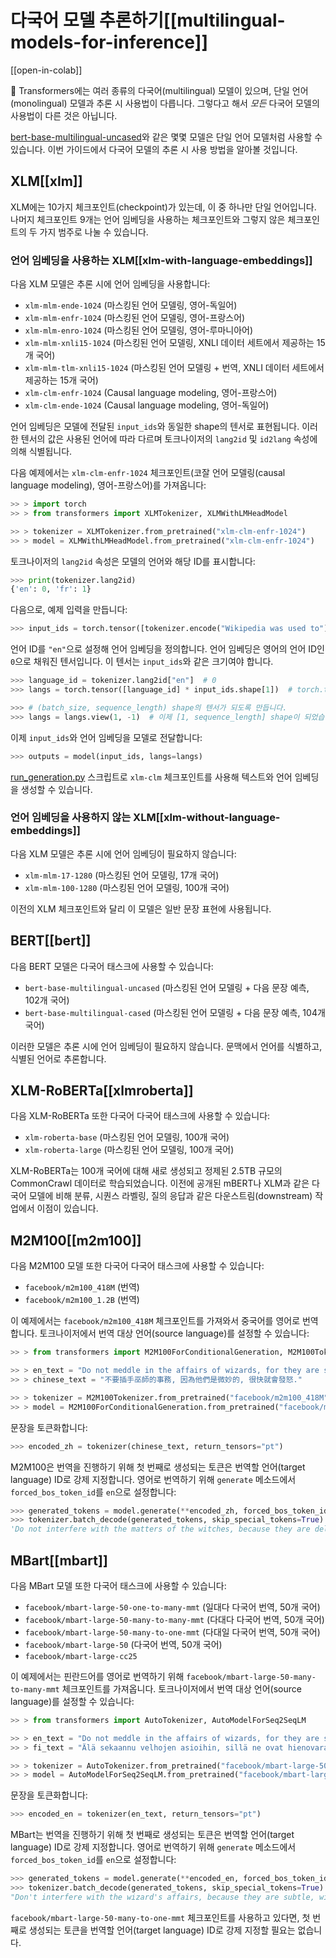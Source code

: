 <!--Copyright 2022 The HuggingFace Team. All rights reserved.

Licensed under the Apache License, Version 2.0 (the "License"); you may not use this file except in compliance with
the License. You may obtain a copy of the License at

http://www.apache.org/licenses/LICENSE-2.0

Unless required by applicable law or agreed to in writing, software distributed under the License is distributed on
an "AS IS" BASIS, WITHOUT WARRANTIES OR CONDITIONS OF ANY KIND, either express or implied. See the License for the
specific language governing permissions and limitations under the License.

⚠️ Note that this file is in Markdown but contain specific syntax for our doc-builder (similar to MDX) that may not be
rendered properly in your Markdown viewer.

-->

# 다국어 모델 추론하기[[multilingual-models-for-inference]]

[[open-in-colab]]

🤗 Transformers에는 여러 종류의 다국어(multilingual) 모델이 있으며, 단일 언어(monolingual) 모델과 추론 시 사용법이 다릅니다.
그렇다고 해서 *모든* 다국어 모델의 사용법이 다른 것은 아닙니다.

[bert-base-multilingual-uncased](https://huggingface.co/bert-base-multilingual-uncased)와 같은 몇몇 모델은 단일 언어 모델처럼 사용할 수 있습니다.
이번 가이드에서 다국어 모델의 추론 시 사용 방법을 알아볼 것입니다.

## XLM[[xlm]]

XLM에는 10가지 체크포인트(checkpoint)가 있는데, 이 중 하나만 단일 언어입니다. 
나머지 체크포인트 9개는 언어 임베딩을 사용하는 체크포인트와 그렇지 않은 체크포인트의 두 가지 범주로 나눌 수 있습니다.

### 언어 임베딩을 사용하는 XLM[[xlm-with-language-embeddings]]

다음 XLM 모델은 추론 시에 언어 임베딩을 사용합니다:

- `xlm-mlm-ende-1024` (마스킹된 언어 모델링, 영어-독일어)
- `xlm-mlm-enfr-1024` (마스킹된 언어 모델링, 영어-프랑스어)
- `xlm-mlm-enro-1024` (마스킹된 언어 모델링, 영어-루마니아어)
- `xlm-mlm-xnli15-1024` (마스킹된 언어 모델링, XNLI 데이터 세트에서 제공하는 15개 국어)
- `xlm-mlm-tlm-xnli15-1024` (마스킹된 언어 모델링 + 번역, XNLI 데이터 세트에서 제공하는 15개 국어)
- `xlm-clm-enfr-1024` (Causal language modeling, 영어-프랑스어)
- `xlm-clm-ende-1024` (Causal language modeling, 영어-독일어)

언어 임베딩은 모델에 전달된 `input_ids`와 동일한 shape의 텐서로 표현됩니다.
이러한 텐서의 값은 사용된 언어에 따라 다르며 토크나이저의 `lang2id` 및 `id2lang` 속성에 의해 식별됩니다.

다음 예제에서는 `xlm-clm-enfr-1024` 체크포인트(코잘 언어 모델링(causal language modeling), 영어-프랑스어)를 가져옵니다:

```py
>> > import torch
>> > from transformers import XLMTokenizer, XLMWithLMHeadModel

>> > tokenizer = XLMTokenizer.from_pretrained("xlm-clm-enfr-1024")
>> > model = XLMWithLMHeadModel.from_pretrained("xlm-clm-enfr-1024")
```

토크나이저의 `lang2id` 속성은 모델의 언어와 해당 ID를 표시합니다:

```py
>>> print(tokenizer.lang2id)
{'en': 0, 'fr': 1}
```

다음으로, 예제 입력을 만듭니다:

```py
>>> input_ids = torch.tensor([tokenizer.encode("Wikipedia was used to")])  # 배치 크기는 1입니다
```

언어 ID를 `"en"`으로 설정해 언어 임베딩을 정의합니다. 
언어 임베딩은 영어의 언어 ID인 `0`으로 채워진 텐서입니다.
이 텐서는 `input_ids`와 같은 크기여야 합니다. 

```py
>>> language_id = tokenizer.lang2id["en"]  # 0
>>> langs = torch.tensor([language_id] * input_ids.shape[1])  # torch.tensor([0, 0, 0, ..., 0])

>>> # (batch_size, sequence_length) shape의 텐서가 되도록 만듭니다.
>>> langs = langs.view(1, -1)  # 이제 [1, sequence_length] shape이 되었습니다(배치 크기는 1입니다)
```

이제 `input_ids`와 언어 임베딩을 모델로 전달합니다:

```py
>>> outputs = model(input_ids, langs=langs)
```

[run_generation.py](https://github.com/huggingface/transformers/tree/main/examples/pytorch/text-generation/run_generation.py) 스크립트로 `xlm-clm` 체크포인트를 사용해 텍스트와 언어 임베딩을 생성할 수 있습니다.

### 언어 임베딩을 사용하지 않는 XLM[[xlm-without-language-embeddings]]

다음 XLM 모델은 추론 시에 언어 임베딩이 필요하지 않습니다:

- `xlm-mlm-17-1280` (마스킹된 언어 모델링, 17개 국어)
- `xlm-mlm-100-1280` (마스킹된 언어 모델링, 100개 국어)

이전의 XLM 체크포인트와 달리 이 모델은 일반 문장 표현에 사용됩니다.

## BERT[[bert]]

다음 BERT 모델은 다국어 태스크에 사용할 수 있습니다:

- `bert-base-multilingual-uncased` (마스킹된 언어 모델링 + 다음 문장 예측, 102개 국어)
- `bert-base-multilingual-cased` (마스킹된 언어 모델링 + 다음 문장 예측, 104개 국어)

이러한 모델은 추론 시에 언어 임베딩이 필요하지 않습니다. 
문맥에서 언어를 식별하고, 식별된 언어로 추론합니다.

## XLM-RoBERTa[[xlmroberta]]

다음 XLM-RoBERTa 또한 다국어 다국어 태스크에 사용할 수 있습니다:

- `xlm-roberta-base` (마스킹된 언어 모델링, 100개 국어)
- `xlm-roberta-large` (마스킹된 언어 모델링, 100개 국어)

XLM-RoBERTa는 100개 국어에 대해 새로 생성되고 정제된 2.5TB 규모의 CommonCrawl 데이터로 학습되었습니다.
이전에 공개된 mBERT나 XLM과 같은 다국어 모델에 비해 분류, 시퀀스 라벨링, 질의 응답과 같은 다운스트림(downstream) 작업에서 이점이 있습니다.

## M2M100[[m2m100]]

다음 M2M100 모델 또한 다국어 다국어 태스크에 사용할 수 있습니다:

- `facebook/m2m100_418M` (번역)
- `facebook/m2m100_1.2B` (번역)

이 예제에서는 `facebook/m2m100_418M` 체크포인트를 가져와서 중국어를 영어로 번역합니다. 
토크나이저에서 번역 대상 언어(source language)를 설정할 수 있습니다:

```py
>> > from transformers import M2M100ForConditionalGeneration, M2M100Tokenizer

>> > en_text = "Do not meddle in the affairs of wizards, for they are subtle and quick to anger."
>> > chinese_text = "不要插手巫師的事務, 因為他們是微妙的, 很快就會發怒."

>> > tokenizer = M2M100Tokenizer.from_pretrained("facebook/m2m100_418M", src_lang="zh")
>> > model = M2M100ForConditionalGeneration.from_pretrained("facebook/m2m100_418M")
```

문장을 토큰화합니다:

```py
>>> encoded_zh = tokenizer(chinese_text, return_tensors="pt")
```

M2M100은 번역을 진행하기 위해 첫 번째로 생성되는 토큰은 번역할 언어(target language) ID로 강제 지정합니다.
영어로 번역하기 위해 `generate` 메소드에서 `forced_bos_token_id`를 `en`으로 설정합니다:

```py
>>> generated_tokens = model.generate(**encoded_zh, forced_bos_token_id=tokenizer.get_lang_id("en"))
>>> tokenizer.batch_decode(generated_tokens, skip_special_tokens=True)
'Do not interfere with the matters of the witches, because they are delicate and will soon be angry.'
```

## MBart[[mbart]]

다음 MBart 모델 또한 다국어 태스크에 사용할 수 있습니다:

- `facebook/mbart-large-50-one-to-many-mmt` (일대다 다국어 번역, 50개 국어)
- `facebook/mbart-large-50-many-to-many-mmt` (다대다 다국어 번역, 50개 국어)
- `facebook/mbart-large-50-many-to-one-mmt` (다대일 다국어 번역, 50개 국어)
- `facebook/mbart-large-50` (다국어 번역, 50개 국어)
- `facebook/mbart-large-cc25`

이 예제에서는 핀란드어를 영어로 번역하기 위해 `facebook/mbart-large-50-many-to-many-mmt` 체크포인트를 가져옵니다. 
토크나이저에서 번역 대상 언어(source language)를 설정할 수 있습니다:

```py
>> > from transformers import AutoTokenizer, AutoModelForSeq2SeqLM

>> > en_text = "Do not meddle in the affairs of wizards, for they are subtle and quick to anger."
>> > fi_text = "Älä sekaannu velhojen asioihin, sillä ne ovat hienovaraisia ja nopeasti vihaisia."

>> > tokenizer = AutoTokenizer.from_pretrained("facebook/mbart-large-50-many-to-many-mmt", src_lang="fi_FI")
>> > model = AutoModelForSeq2SeqLM.from_pretrained("facebook/mbart-large-50-many-to-many-mmt")
```

문장을 토큰화합니다:

```py
>>> encoded_en = tokenizer(en_text, return_tensors="pt")
```

MBart는 번역을 진행하기 위해 첫 번째로 생성되는 토큰은 번역할 언어(target language) ID로 강제 지정합니다.
영어로 번역하기 위해 `generate` 메소드에서 `forced_bos_token_id`를 `en`으로 설정합니다:

```py
>>> generated_tokens = model.generate(**encoded_en, forced_bos_token_id=tokenizer.lang_code_to_id("en_XX"))
>>> tokenizer.batch_decode(generated_tokens, skip_special_tokens=True)
"Don't interfere with the wizard's affairs, because they are subtle, will soon get angry."
```

`facebook/mbart-large-50-many-to-one-mmt` 체크포인트를 사용하고 있다면, 첫 번째로 생성되는 토큰을 번역할 언어(target language) ID로 강제 지정할 필요는 없습니다.
